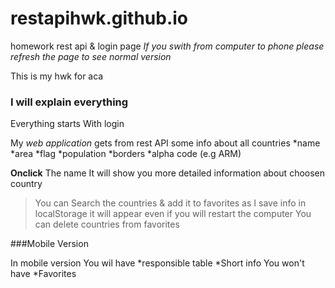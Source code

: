 # restapihwk.github.io
homework rest api &amp; login page
*If you swith from computer to phone please refresh the page to see normal version*

This is my hwk for aca

### I will explain everything
Everything starts With login
  
My *web application* gets from rest API some info about all countries 
  *name
  *area
  *flag
  *population
  *borders
  *alpha code (e.g ARM)
  
**Onclick** The name It will show you more detailed information about choosen country
>You can Search the countries & add it to favorites as I save info in localStorage it will appear even if you will restart the computer
>You can delete countries from favorites

###Mobile Version

  In mobile version You wil have 
    *responsible table
    *Short info
  You won't have 
    *Favorites
  
